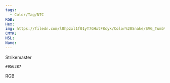 ```yaml
---
tags:
  - Color/Tag/NTC
RGB:
Hex:
img: https://filedn.com/l0hpzxl1f01yT7GHxtF8cyk/Color%20Snake/SVG_Tumb%20Mass%20No%20Name/956387.svg
CMYK:
HSL:
Name:
---
```

Strikemaster
```palette
#956387
```
RGB
